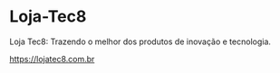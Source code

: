 # Loja-Tec8
Loja Tec8: Trazendo o melhor dos produtos de inovação e tecnologia.

https://lojatec8.com.br
